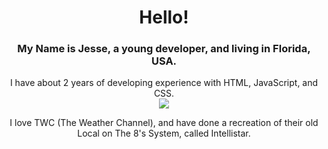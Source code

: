 <div align="center">
   <h1>Hello!</h1>
<h3>My Name is Jesse, a young developer, and living in Florida, USA.</h3>
<div align="center">I have about 2 years of developing experience with HTML, JavaScript, and CSS.</div>
<img src="https://github-readme-stats.vercel.app/api?username=JesseWx2011&show_icons=true&theme=dark">
   <center><p>I love TWC (The Weather Channel), and have done a recreation of their old Local on The 8's System, called Intellistar.</p>
   </center>
</div>
